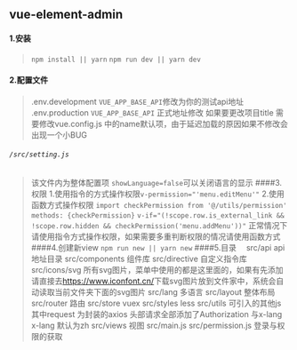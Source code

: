 ## vue-element-admin
#### 1.安装
>`npm install || yarn`
`npm run dev || yarn dev`
#### 2.配置文件
>.env.development `VUE_APP_BASE_API`修改为你的测试api地址
.env.production  `VUE_APP_BASE_API` 正式地址修改
如果要更改项目title 需要修改vue.config.js 中的name默认项，由于延迟加载的原因如果不修改会出现一个小BUG
###### `/src/setting.js`
>该文件内为整体配置项
`showLanguage=false`可以关闭语言的显示
####3.权限
>1.使用指令的方式操作权限`v-permission="'menu.editMenu'"`
2.使用函数方式操作权限
`import checkPermission from '@/utils/permission'`
`methods: {checkPermission}`
`v-if="(!scope.row.is_external_link && !scope.row.hidden && checkPermission('menu.addMenu'))"`
正常情况下请使用指令方式操作权限，如果需要多重判断权限的情况请使用函数方式
####4.创建新view
>`npm run new || yarn new`
####5.目录　
>src/api api地址目录
src/components 组件库
src/directive 自定义指令库
src/icons/svg 所有svg图片，菜单中使用的都是这里面的，如果有先添加请直接去<https://www.iconfont.cn/>下载svg图片放到文件家中，系统会自动读取当前文件夹下面的svg图片
src/lang 多语言
src/layout 整体布局
src/router 路由
src/store vuex 
src/styles less
src/utils 可引入的其他js 其中request 为封装的axios 头部请求全部添加了Authorization 与x-lang  x-lang 默认为zh
src/views 视图
src/main.js
src/permission.js 登录与权限的获取


